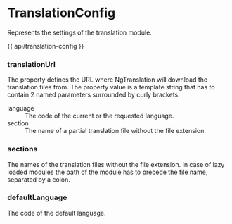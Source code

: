 <!-- ======================================================================
--- Search engine
title:          TranslationConfig
keywords:       TranslationConfig
description:    TranslationConfig.
--- Menu system
order:          20
text:           TranslationConfig
hidden:         false
umbel:          false
--- Page properties
id:             
document:       
layout:         layout-2-left
$-left:         #side-menu
searchable:     true
--- Side menu
side-menu-root:     /api
side-menu-header:   API
side-menu-top:      API
side-menu-depth:    1
======================================================================= -->

# TranslationConfig

Represents the settings of the translation module.

{{ api/translation-config }}

### translationUrl

The property defines the URL where NgTranslation will download the translation
files from. The property value is a template string that has to contain 2 named
parameters surrounded by curly brackets:

<dl>
  <dt>language</dt>
  <dd>The code of the current or the requested language.</dd>
  <dt>section</dt>
  <dd>The name of a partial translation file without the file extension.</dd>
</dl>

### sections

The names of the translation files without the file extension.  In case of
lazy loaded modules the path of the module has to precede the file name,
separated by a colon.

### defaultLanguage

The code of the default language.
